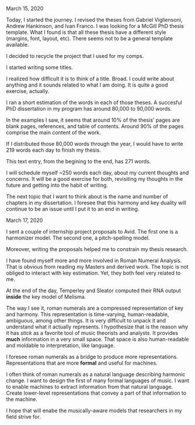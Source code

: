March 15, 2020

Today, I started the journey. I revised the theses from Gabriel Vigliensoni, Andrew Hankinson, and Ivan Franco. I was looking for a McGill PhD thesis template. What I found is that all these thesis have a different style (margins, font, layout, etc). There seems not to be a general template available.

I decided to recycle the project that I used for my comps.

I started writing some titles. 

I realized how difficult it is to think of a title. Broad. I could write about anything and it sounds related to what I am doing. It is quite a good exercise, actually.

I ran a short estimation of the words in each of those theses. A succesful PhD dissertation in my program has around 80,000 to 90,000 words.

In the examples I saw, it seems that around 10% of the thesis' pages are blank pages, references, and table of contents. Around 90% of the pages comprise the main content of the work.

If I distributed those 80,000 words through the year, I would have to write 219 words each day to finish my thesis.

This text entry, from the begining to the end, has 271 words.

I will schedule myself ~250 words each day, about my current thoughts and concerns. It will be a good exercise for both, revisiting my thoughts in the future and getting into the habit of writing.

The next topic that I want to think about is the name and number of chapters in my dissertation. I foresee that this harmony and key duality will continue to be an issue until I put it to an end in writing.

March 17, 2020

I sent a couple of internship project proposals to Avid. The first one is a harmonizer model. The second one, a pitch-spelling model.

Moreover, writing the proposals helped me to constrain my thesis research.

I have found myself more and more involved in Roman Numeral Analysis. That is obvious from reading my Masters and derived work. The topic is not obliged to interact with key estimation. Yet, they both feel very related to me.

At the end of the day, Temperley and Sleator computed their RNA output **inside** the key model of Melisma.

The way I see it, roman numerals are a compressed representation of key and harmony. This representation is time-varying, human-readable, ambiguous, among other things. It is very difficult to unpack it and understand what it actually represents. I hypothesize that is the reason why it has *stick* as a favorite tool of music theorists and analysts. It provides **much** information in a very small space. That space is also human-readable and moldable to interpretation, like language.

I foresee roman numerals as a bridge to produce more representations. Representations that are more **formal** and useful for machines.

I often think of roman numerals as a natural language describing harmonic change. I want to design the first of many formal languages of music. I want to enable machines to extract information from that natural language. Create lower-level representations that convey a part of that information to the machine.

I hope that will enabe the musically-aware models that researchers in my field strive for.


